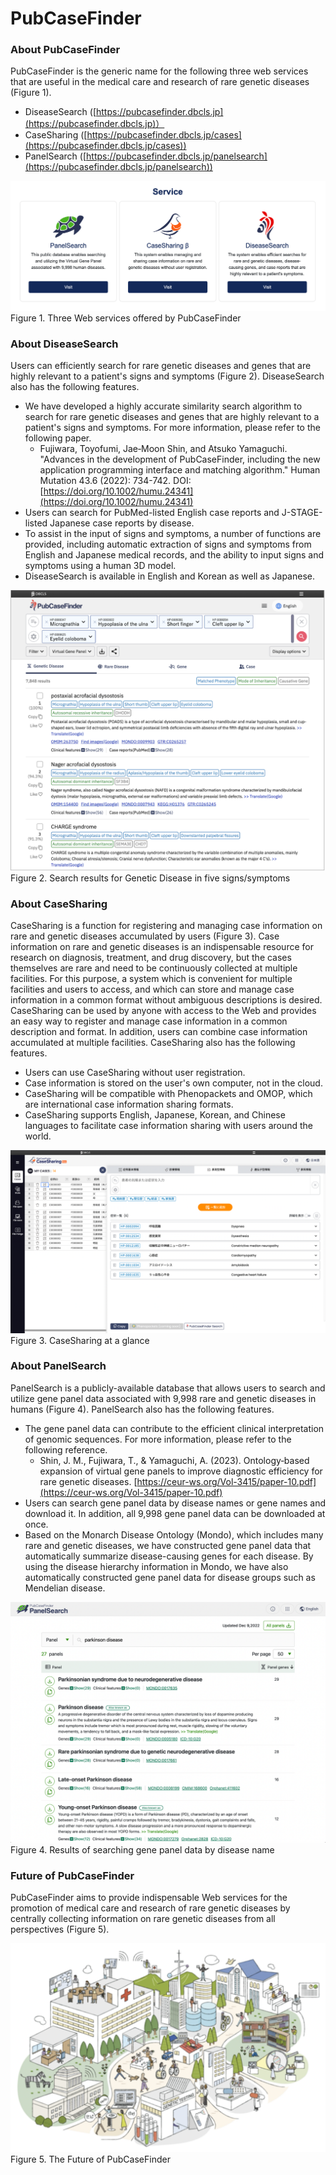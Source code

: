 # PubCaseFinder
### About PubCaseFinder

PubCaseFinder is the generic name for the following three web services that are useful in the medical care and research of rare genetic diseases (Figure 1).

* DiseaseSearch ([https://pubcasefinder.dbcls.jp](https://pubcasefinder.dbcls.jp)）
* CaseSharing ([https://pubcasefinder.dbcls.jp/cases](https://pubcasefinder.dbcls.jp/cases))
* PanelSearch ([https://pubcasefinder.dbcls.jp/panelsearch](https://pubcasefinder.dbcls.jp/panelsearch))

![Fig-1](https://raw.githubusercontent.com/dbcls/website/master/services/images/PubCaseFinder_fig-3_20230728.png) 
Figure 1. Three Web services offered by PubCaseFinder

### About DiseaseSearch

Users can efficiently search for rare genetic diseases and genes that are highly relevant to a patient's signs and symptoms (Figure 2). DiseaseSearch also has the following features.

* We have developed a highly accurate similarity search algorithm to search for rare genetic diseases and genes that are highly relevant to a patient's signs and symptoms. For more information, please refer to the following paper.
  * Fujiwara, Toyofumi, Jae‐Moon Shin, and Atsuko Yamaguchi. "Advances in the development of PubCaseFinder, including the new application programming interface and matching algorithm." Human Mutation 43.6 (2022): 734-742. DOI: [https://doi.org/10.1002/humu.24341](https://doi.org/10.1002/humu.24341)
* Users can search for PubMed-listed English case reports and J-STAGE-listed Japanese case reports by disease.
* To assist in the input of signs and symptoms, a number of functions are provided, including automatic extraction of signs and symptoms from English and Japanese medical records, and the ability to input signs and symptoms using a human 3D model.
* DiseaseSearch is available in English and Korean as well as Japanese.


![Fig-2](https://raw.githubusercontent.com/dbcls/website/master/services/images/DBCLSservices_PubCaseFinder_en_fig-2_20230927.png)
Figure 2. Search results for Genetic Disease in five signs/symptoms

### About CaseSharing
CaseSharing is a function for registering and managing case information on rare and genetic diseases accumulated by users (Figure 3). Case information on rare and genetic diseases is an indispensable resource for research on diagnosis, treatment, and drug discovery, but the cases themselves are rare and need to be continuously collected at multiple facilities. For this purpose, a system which is convenient for multiple facilities and users to access, and which can store and manage case information in a common format without ambiguous descriptions is desired. CaseSharing can be used by anyone with access to the Web and provides an easy way to register and manage case information in a common description and format. In addition, users can combine case information accumulated at multiple facilities. CaseSharing also has the following features.
* Users can use CaseSharing without user registration.
* Case information is stored on the user's own computer, not in the cloud.
* CaseSharing will be compatible with Phenopackets and OMOP, which are international case information sharing formats.
* CaseSharing supports English, Japanese, Korean, and Chinese languages to facilitate case information sharing with users around the world.

![Fig-3](https://raw.githubusercontent.com/dbcls/website/master/services/images/PubCaseFinder_fig-2_20230728.png)
Figure 3. CaseSharing at a glance


### About PanelSearch

PanelSearch is a publicly-available database that allows users to search and utilize gene panel data associated with 9,998 rare and genetic diseases in humans (Figure 4). PanelSearch also has the following features.
* The gene panel data can contribute to the efficient clinical interpretation of genomic sequences. For more information, please refer to the following reference.
  * Shin, J. M., Fujiwara, T., & Yamaguchi, A. (2023). Ontology‐based expansion of virtual gene panels to improve diagnostic efficiency for rare genetic diseases. [https://ceur-ws.org/Vol-3415/paper-10.pdf](https://ceur-ws.org/Vol-3415/paper-10.pdf)
* Users can search gene panel data by disease names or gene names and download it. In addition, all 9,998 gene panel data can be downloaded at once.
* Based on the Monarch Disease Ontology (Mondo), which includes many rare and genetic diseases, we have constructed gene panel data that automatically summarize disease-causing genes for each disease. By using the disease hierarchy information in Mondo, we have also automatically constructed gene panel data for disease groups such as Mendelian disease.

![Fig-4](https://raw.githubusercontent.com/dbcls/website/master/services/images/PubCaseFinder_fig-1_20230728.png)
Figure 4. Results of searching gene panel data by disease name

### Future of PubCaseFinder 
PubCaseFinder aims to provide indispensable Web services for the promotion of medical care and research of rare genetic diseases by centrally collecting information on rare genetic diseases from all perspectives (Figure 5).

![Fig-5](https://raw.githubusercontent.com/dbcls/website/master/services/images/DBCLSservices_PubCaseFinder_jp_fig-5_20230927.png)
Figure 5. The Future of PubCaseFinder


<!--:-->



<!--:-->
